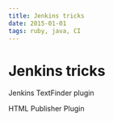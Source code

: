 ```yaml
---
title: Jenkins tricks
date: 2015-01-01
tags: ruby, java, CI
---
```


# Jenkins tricks


Jenkins TextFinder plugin

HTML Publisher Plugin
